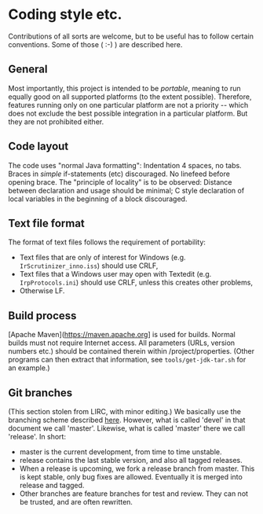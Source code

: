 # Coding style etc.

Contributions of all sorts are welcome, but to be useful has to follow
certain conventions. Some of those ( :-) ) are described here.

## General

Most importantly, this project is intended to be *portable*, meaning
to run equally good on all supported platforms (to the extent
possible). Therefore, features running only on one particular platform
are not a priority -- which does not exclude the best possible
integration in a particular platform. But they are not prohibited either.

## Code layout

The code uses "normal Java formatting": Indentation 4 spaces, no
tabs. Braces in _simple_ if-statements (etc) discouraged. No linefeed before opening brace. The
"principle of locality" is to be observed: Distance between declaration and usage
should be minimal; C style declaration of local variables in the beginning
of a block discouraged.

## Text file format

The format of text files follows the requirement of portability:

* Text files that are only of interest for Windows (e.g.
<code>IrScrutinizer_inno.iss</code>) should use CRLF,
* Text files that a Windows user may open with Textedit
(e.g. <code>IrpProtocols.ini</code>)  should use CRLF, unless this creates other problems,
* Otherwise LF.

## Build process

[Apache Maven](https://maven.apache.org] is used for builds.
Normal builds must not require Internet access.
All parameters (URLs, version numbers etc.) should be contained therein within /project/properties.
(Other programs can then extract that information, see `tools/get-jdk-tar.sh` for an example.)

## Git branches

(This section stolen from LIRC, with minor editing.)  We basically use the branching
scheme described
[here](http://nvie.com/posts/a-successful-git-branching-model). However,
what is called 'devel' in that document we call 'master'. Likewise,
what is called 'master' there we call 'release'. In short:

* master is the current development, from time to time unstable.
* release contains the last stable version, and also all tagged releases.
* When a release is upcoming, we fork a release branch from master. This
is kept stable, only bug fixes are allowed. Eventually it is merged into
release and tagged.
* Other branches are feature branches for test and review. They can not
be trusted, and are often rewritten.
